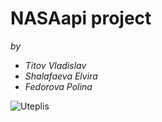 # **NASAapi project**

*by*
- *Titov Vladislav*
- *Shalafaeva Elvira*
- *Fedorova Polina*

![Uteplis](https://pp.vk.me/c630523/v630523748/469fd/rXhXbuG29U4.jpg "Uteplis team")
